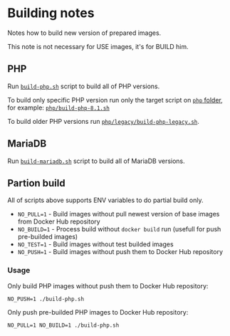 # Building notes
Notes how to build new version of prepared images.

This note is not necessary for USE images, it's for BUILD him. 

## PHP
Run [`build-php.sh`](build-php.sh) script to build all of PHP versions.

To build only specific PHP version run only the target script on [`php` folder](php), for example:
[`php/build-php-8.1.sh`](php/build-php-8.1.sh)

To build older PHP versions run [`php/legacy/build-php-legacy.sh`](php/legacy/build-php-legacy.sh).

## MariaDB
Run [`build-mariadb.sh`](build-mariadb.sh) script to build all of MariaDB versions.

## Partion build

All of scripts above supports ENV variables to do partial build only.

- `NO_PULL=1` - Build images without pull newest version of base images from Docker Hub repository 
- `NO_BUILD=1` - Process build without `docker build` run (usefull for push pre-builded images) 
- `NO_TEST=1` - Build images without test builded images
- `NO_PUSH=1` - Build images without push them to Docker Hub repository

### Usage

Only build PHP images without push them to Docker Hub repository:

```shell
NO_PUSH=1 ./build-php.sh
```

Only push pre-builded PHP images to Docker Hub repository:

```shell
NO_PULL=1 NO_BUILD=1 ./build-php.sh
```

